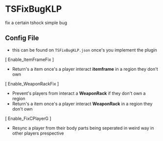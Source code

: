 # TSFixBugKLP
fix a certain tshock simple bug


## Config File
- this can be found on `TSFixBugKLP.json` once's you implement the plugin

[ Enable_ItemFrameFix ]
- Return's a item once's a player interact **itemframe** in a region they don't own

[ Enable_WeaponRackFix ]
- Prevent's players from interact a **WeaponRack** if they don't own a region
- Return's a item once's a player interact **WeaponRack** in a region they don't own

[ Enable_FixCPlayerG ]
- Resync a player from their body parts being seperated in weird way in other players prespective

